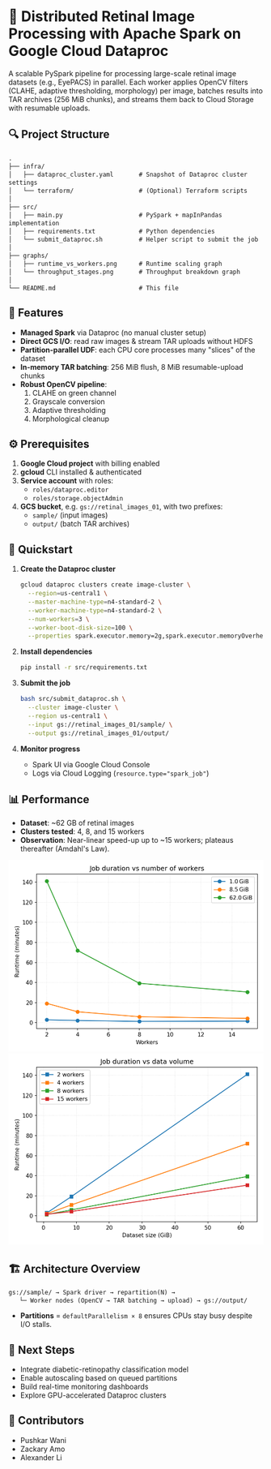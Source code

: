 # 🚀 Distributed Retinal Image Processing with Apache Spark on Google Cloud Dataproc 
 
A scalable PySpark pipeline for processing large-scale retinal image datasets (e.g., EyePACS) in parallel. Each worker applies OpenCV filters (CLAHE, adaptive thresholding, morphology) per image, batches results into TAR archives (256 MiB chunks), and streams them back to Cloud Storage with resumable uploads. 
 
## 🔍 Project Structure 
 
```
.
├── infra/
│   ├── dataproc_cluster.yaml       # Snapshot of Dataproc cluster settings
│   └── terraform/                  # (Optional) Terraform scripts
│
├── src/
│   ├── main.py                     # PySpark + mapInPandas implementation
│   ├── requirements.txt            # Python dependencies
│   └── submit_dataproc.sh          # Helper script to submit the job
│
├── graphs/
│   ├── runtime_vs_workers.png      # Runtime scaling graph
│   └── throughput_stages.png       # Throughput breakdown graph
│
└── README.md                       # This file
```
 
## 🌟 Features 
 
- **Managed Spark** via Dataproc (no manual cluster setup)   
- **Direct GCS I/O**: read raw images & stream TAR uploads without HDFS   
- **Partition-parallel UDF**: each CPU core processes many "slices" of the dataset   
- **In-memory TAR batching**: 256 MiB flush, 8 MiB resumable-upload chunks   
- **Robust OpenCV pipeline**:   
  1. CLAHE on green channel   
  2. Grayscale conversion   
  3. Adaptive thresholding   
  4. Morphological cleanup   
 
## ⚙️ Prerequisites 
 
1. **Google Cloud project** with billing enabled   
2. **gcloud** CLI installed & authenticated   
3. **Service account** with roles:   
   - `roles/dataproc.editor`   
   - `roles/storage.objectAdmin`   
4. **GCS bucket**, e.g. `gs://retinal_images_01`, with two prefixes:   
   - `sample/` (input images)   
   - `output/` (batch TAR archives)   
 
## 🚀 Quickstart 
 
1. **Create the Dataproc cluster**   
   ```bash 
   gcloud dataproc clusters create image-cluster \
     --region=us-central1 \
     --master-machine-type=n4-standard-2 \
     --worker-machine-type=n4-standard-2 \
     --num-workers=3 \
     --worker-boot-disk-size=100 \
     --properties spark.executor.memory=2g,spark.executor.memoryOverhead=768m,...
   ``` 
 
2. **Install dependencies**   
   ```bash 
   pip install -r src/requirements.txt 
   ``` 
 
3. **Submit the job**   
   ```bash 
   bash src/submit_dataproc.sh \
     --cluster image-cluster \
     --region us-central1 \
     --input gs://retinal_images_01/sample/ \
     --output gs://retinal_images_01/output/ 
   ``` 
 
4. **Monitor progress**   
   - Spark UI via Google Cloud Console   
   - Logs via Cloud Logging (`resource.type="spark_job"`) 
 
## 📊 Performance 
 
- **Dataset**: ~62 GB of retinal images   
- **Clusters tested**: 4, 8, and 15 workers   
- **Observation**: Near-linear speed-up up to ~15 workers; plateaus thereafter (Amdahl's Law). 
 
![Runtime vs Workers](performance_result/job_time_vs_workers.png)   
![Throughput Breakdown](performance_result/job_time_vs_data.png)   
 
## 🏗️ Architecture Overview 
 
```
gs://sample/ → Spark driver → repartition(N) →  
   └─ Worker nodes (OpenCV → TAR batching → upload) → gs://output/ 
```
 
- **Partitions** = `defaultParallelism × 8` ensures CPUs stay busy despite I/O stalls. 
 
## 🔮 Next Steps 
 
- Integrate diabetic-retinopathy classification model   
- Enable autoscaling based on queued partitions   
- Build real-time monitoring dashboards   
- Explore GPU-accelerated Dataproc clusters   
 
## 🤝 Contributors 
 
- Pushkar Wani   
- Zackary Amo   
- Alexander Li   
 
